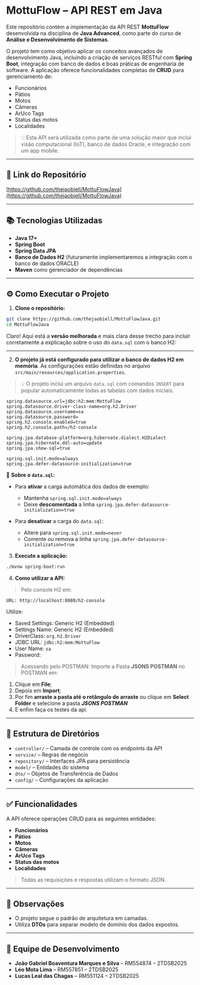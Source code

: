 # MottuFlow – API REST em Java

Este repositório contém a implementação da API REST **MottuFlow** desenvolvida na disciplina de **Java Advanced**, como parte do curso de **Análise e Desenvolvimento de Sistemas**.

O projeto tem como objetivo aplicar os conceitos avançados de desenvolvimento Java, incluindo a criação de serviços RESTful com **Spring Boot**, integração com banco de dados e boas práticas de engenharia de software. A aplicação oferece funcionalidades completas de **CRUD** para gerenciamento de:

- Funcionários  
- Pátios  
- Motos  
- Câmeras  
- ArUco Tags  
- Status das motos  
- Localidades  

> :bulb: Esta API será utilizada como parte de uma solução maior que inclui visão computacional (IoT), banco de dados Oracle, e integração com um app mobile.

---

## 🔗 Link do Repositório

[https://github.com/thejaobiell/MottuFlowJava](https://github.com/thejaobiell/MottuFlowJava)

---

## 📚 Tecnologias Utilizadas

- **Java 17+**
- **Spring Boot**
- **Spring Data JPA**
- **Banco de Dados H2** (futuramente implementaremos a integração com o banco de dados ORACLE)
- **Maven** como gerenciador de dependências

---

## ⚙️ Como Executar o Projeto

1. **Clone o repositório:**

```bash
git clone https://github.com/thejaobiell/MottuFlowJava.git
cd MottuFlowJava
````

Claro! Aqui está a **versão melhorada** e mais clara desse trecho para incluir corretamente a explicação sobre o uso do `data.sql` com o banco H2:

---

2. **O projeto já está configurado para utilizar o banco de dados H2 em memória**.
   As configurações estão definidas no arquivo `src/main/resources/application.properties`.

> 💡 O projeto inclui um arquivo `data.sql` com comandos `INSERT` para popular automaticamente todas as tabelas com dados iniciais.

```properties
spring.datasource.url=jdbc:h2:mem:MottuFlow
spring.datasource.driver-class-name=org.h2.Driver
spring.datasource.username=sa
spring.datasource.password=
spring.h2.console.enabled=true
spring.h2.console.path=/h2-console

spring.jpa.database-platform=org.hibernate.dialect.H2Dialect
spring.jpa.hibernate.ddl-auto=update
spring.jpa.show-sql=true

spring.sql.init.mode=always
spring.jpa.defer-datasource-initialization=true
```

🔁 **Sobre o `data.sql`:**

* Para **ativar** a carga automática dos dados de exemplo:

  * Mantenha `spring.sql.init.mode=always`
  * Deixe **descomentada** a linha `spring.jpa.defer-datasource-initialization=true`

* Para **desativar** a carga do `data.sql`:

  * Altere para `spring.sql.init.mode=never`
  * Comente ou remova a linha `spring.jpa.defer-datasource-initialization=true`

3. **Execute a aplicação:**

```bash
./mvnw spring-boot:run
```

4. **Como utilizar a API:**

> Pelo console H2 em:
```
URL: http://localhost:8080/h2-console
```

Utilize:
  * Saved Settings: Generic H2 (Embedded)
  * Settings Name: Generic H2 (Embedded)
  * DriverClass: ```org.h2.Driver```
  * JDBC URL: ```jdbc:h2:mem:MottuFlow```
  * User Name: ```sa```
  * Password: 


> Acessando pelo POSTMAN:
Importe a Pasta **JSONS POSTMAN** no POSTMAN em:
1. Clique em **File**;
2. Depois em **Import**;
3. Por fim **arraste a pasta até o retângulo de arraste** ou clique em **Select Folder** e selecione a pasta ***JSONS POSTMAN***
4. E enfim faça os testes da api.

---

## 📂 Estrutura de Diretórios

* `controller/` – Camada de controle com os endpoints da API
* `service/` – Regras de negócio
* `repository/` – Interfaces JPA para persistência
* `model/` – Entidades do sistema
* `dto/` – Objetos de Transferência de Dados
* `config/` – Configurações da aplicação

---

## ✅ Funcionalidades

A API oferece operações CRUD para as seguintes entidades:

* **Funcionários**
* **Pátios**
* **Motos**
* **Câmeras**
* **ArUco Tags**
* **Status das motos**
* **Localidades**

> Todas as requisições e respostas utilizam o formato JSON.

---

## 📎 Observações

* O projeto segue o padrão de arquitetura em camadas.
* Utiliza **DTOs** para separar modelo de domínio dos dados expostos.

---

## 👥 Equipe de Desenvolvimento

* **João Gabriel Boaventura Marques e Silva** – RM554874 – 2TDSB2025
* **Léo Mota Lima** – RM557851 – 2TDSB2025
* **Lucas Leal das Chagas** – RM551124 – 2TDSB2025

